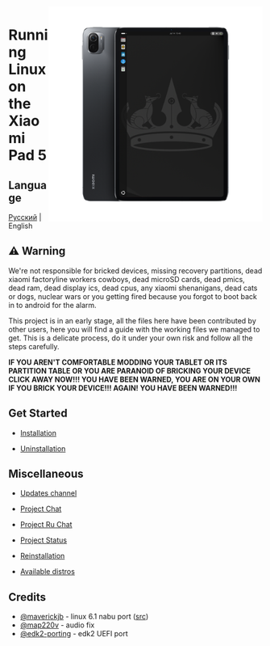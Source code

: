 <img align="right" src="./assets/nabu.png" width="425" alt="Linux Running On A Xiaomi Pad 5">


# Running Linux on the Xiaomi Pad 5
## Language
[Русский](README-RU.md) | English

## ⚠️ Warning
We're not responsible for bricked devices, missing recovery partitions, dead xiaomi factoryline workers cowboys, dead microSD cards, dead pmics, dead ram, dead display ics, dead cpus, any xiaomi shenanigans, dead cats or dogs, nuclear wars or you getting fired because you forgot to boot back in to android for the alarm.

This project is in an early stage, all the files here have been contributed by other users, here you will find a guide with the working files we managed to get. This is a delicate process, do it under your own risk and follow all the steps carefully.

**IF YOU AREN'T COMFORTABLE MODDING YOUR TABLET OR ITS PARTITION TABLE OR YOU ARE PARANOID OF BRICKING YOUR DEVICE CLICK AWAY NOW!!! YOU HAVE BEEN WARNED, YOU ARE ON YOUR OWN IF YOU BRICK YOUR DEVICE!!! AGAIN! YOU HAVE BEEN WARNED!!!**

## Get Started

- [Installation](guide/English/prepare-en.md)

- [Uninstallation](guide/English/uninstall-en.md)


## Miscellaneous

- [Updates channel](https://s.tx0.su/lonup)

- [Project Chat](https://s.tx0.su/lonchat)

- [Project Ru Chat](https://s.tx0.su/lonchatru)

- [Project Status](guide/English/status-en.md)

- [Reinstallation](guide/English/reinstall-en.md)

- [Available distros](guide/English/distros-en.md)


## Credits

- [@maverickjb](https://github.com/maverickjb) - linux 6.1 nabu port ([src](https://github.com/maverickjb/linux-6.1.10))
- [@map220v](https://github.com/map220v/) - audio fix
- [@edk2-porting](https://github.com/edk2-porting) - edk2 UEFI port
